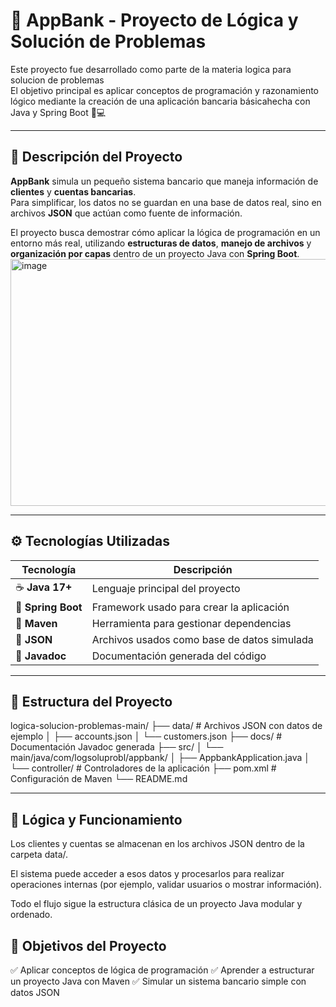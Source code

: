 # 🏦 AppBank - Proyecto de Lógica y Solución de Problemas

Este proyecto fue desarrollado como parte de la materia logica para solucion de problemas  
El objetivo principal es aplicar conceptos de programación y razonamiento lógico mediante la creación de una aplicación bancaria básicahecha con Java y Spring Boot 🧠💻

---

## 📘 Descripción del Proyecto

**AppBank** simula un pequeño sistema bancario que maneja información de **clientes** y **cuentas bancarias**.  
Para simplificar, los datos no se guardan en una base de datos real, sino en archivos **JSON** que actúan como fuente de información.

El proyecto busca demostrar cómo aplicar la lógica de programación en un entorno más real, utilizando **estructuras de datos**, **manejo de archivos** y **organización por capas** dentro de un proyecto Java con **Spring Boot**.
<img width="1544" height="395" alt="image" src="https://github.com/user-attachments/assets/a1ed1272-b4b3-408e-a9dd-d034d8b8c56a" />

---

## ⚙️ Tecnologías Utilizadas

| Tecnología | Descripción |
|-------------|-------------|
| ☕ **Java 17+** | Lenguaje principal del proyecto |
| 🌱 **Spring Boot** | Framework usado para crear la aplicación |
| 🧩 **Maven** | Herramienta para gestionar dependencias |
| 📂 **JSON** | Archivos usados como base de datos simulada |
| 📜 **Javadoc** | Documentación generada del código |

---

## 🧱 Estructura del Proyecto
logica-solucion-problemas-main/
├── data/ # Archivos JSON con datos de ejemplo
│ ├── accounts.json
│ └── customers.json
├── docs/ # Documentación Javadoc generada
├── src/
│ └── main/java/com/logsoluprobl/appbank/
│ ├── AppbankApplication.java
│ └── controller/ # Controladores de la aplicación
├── pom.xml # Configuración de Maven
└── README.md


---

## 🧠 Lógica y Funcionamiento

Los clientes y cuentas se almacenan en los archivos JSON dentro de la carpeta data/.

El sistema puede acceder a esos datos y procesarlos para realizar operaciones internas (por ejemplo, validar usuarios o mostrar información).

Todo el flujo sigue la estructura clásica de un proyecto Java modular y ordenado.

 ## 🎯 Objetivos del Proyecto

✅ Aplicar conceptos de lógica de programación
✅ Aprender a estructurar un proyecto Java con Maven
✅ Simular un sistema bancario simple con datos JSON




